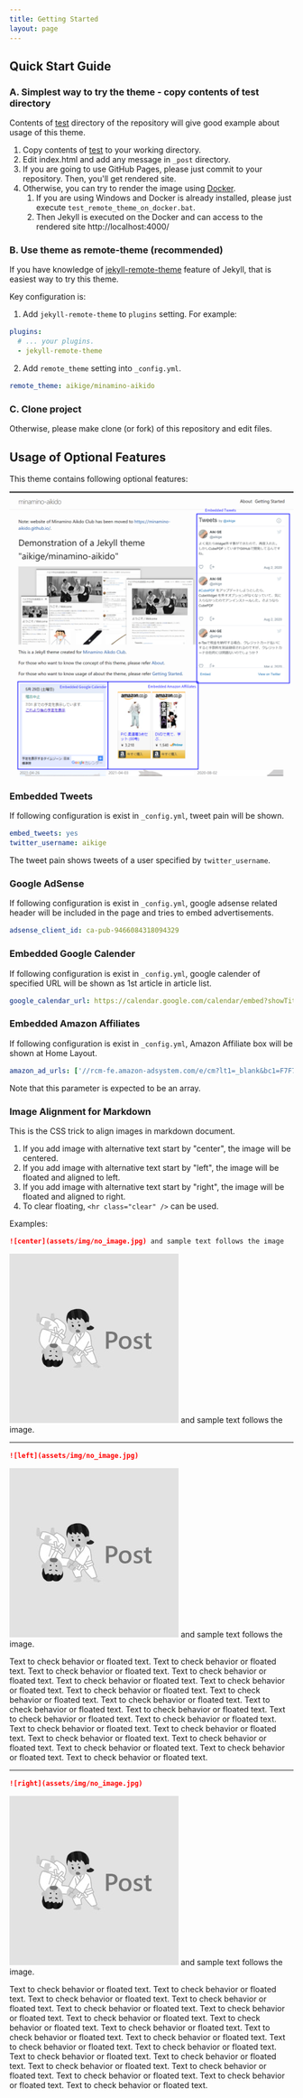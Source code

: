 ```yaml
---
title: Getting Started
layout: page
---
```


## Quick Start Guide

### A. Simplest way to try the theme - copy contents of test directory

Contents of [test](https://github.com/aikige/minamino-aikido/tree/main/test) directory of the repository will give good example about usage of this theme.

1. Copy contents of [test](https://github.com/aikige/minamino-aikido/tree/main/test) to
   your working directory.
1. Edit index.html and add any message in `_post` directory.
1. If you are going to use GitHub Pages, please just commit to your repository.
   Then, you'll get rendered site.
1. Otherwise, you can try to render the image using [Docker](http://docker.io/).
    1. If you are using Windows and Docker is already installed, please
       just execute `test_remote_theme_on_docker.bat`.
    1. Then Jekyll is executed on the Docker and can access to the rendered site
       http://localhost:4000/

### B. Use theme as remote-theme (recommended)

If you have knowledge of [jekyll-remote-theme](https://github.com/benbalter/jekyll-remote-theme) feature of Jekyll, that is easiest way to try this theme.

Key configuration is:

1. Add `jekyll-remote-theme` to `plugins` setting. For example:

```yml
plugins:
  # ... your plugins.
  - jekyll-remote-theme
```

2. Add `remote_theme` setting into `_config.yml`.

```yml
remote_theme: aikige/minamino-aikido
```

### C. Clone project

Otherwise, please make clone (or fork) of this repository and edit files.

## Usage of Optional Features

This theme contains following optional features:

![Home Layout with Comment](assets/img/screenshot_1024_w_comment.png)

### Embedded Tweets

If following configuration is exist in `_config.yml`, tweet pain will be shown.

```yml
embed_tweets: yes
twitter_username: aikige
```

The tweet pain shows tweets of a user specified by `twitter_username`.

### Google AdSense

If following configuration is exist in `_config.yml`, google adsense related header will be included in the page and tries to embed advertisements.

```yml
adsense_client_id: ca-pub-9466084318094329
```

### Embedded Google Calender

If following configuration is exist in `_config.yml`, google calender of specified URL will be shown as 1st article in article list.

```yml
google_calendar_url: https://calendar.google.com/calendar/embed?showTitle=0&amp;showNav=0&amp;showDate=0&amp;showPrint=0&amp;showTabs=0&amp;showCalendars=0&amp;mode=AGENDA&amp;height=240&amp;wkst=1&amp;bgcolor=%23ffffff&amp;src=minamino.aikido%40gmail.com&amp;color=%231B887A&amp;ctz=Asia%2FTokyo
```

### Embedded Amazon Affiliates

If following configuration is exist in `_config.yml`, Amazon Affiliate box will be shown at Home Layout.

```yml
amazon_ad_urls: ['//rcm-fe.amazon-adsystem.com/e/cm?lt1=_blank&bc1=F7F7F7&IS2=1&bg1=F7F7F7&fc1=000000&lc1=0000FF&t=gachin-22&o=9&p=8&l=as4&m=amazon&f=ifr&ref=as_ss_li_til&asins=B01BLA9QRU&linkId=03a9de537bfe7813cb06917a93e674ac', '//rcm-fe.amazon-adsystem.com/e/cm?lt1=_blank&bc1=F7F7F7&IS2=1&bg1=F7F7F7&fc1=000000&lc1=0000FF&t=gachin-22&o=9&p=8&l=as4&m=amazon&f=ifr&ref=as_ss_li_til&asins=4522426887&linkId=a81bcb0f7572b5d7dee8306f0c29f832']
```

Note that this parameter is expected to be an array.

### Image Alignment for Markdown

This is the CSS trick to align images in markdown document.

1. If you add image with alternative text start by "center", the image will be centered.
1. If you add image with alternative text start by "left", the image will be floated and aligned to left.
1. If you add image with alternative text start by "right", the image will be floated and aligned to right.
1. To clear floating, `<hr class="clear" />` can be used.

Examples:

```markdown
![center](assets/img/no_image.jpg) and sample text follows the image
```
![center](assets/img/no_image.jpg) and sample text follows the image.

<hr class="clear">

```markdown
![left](assets/img/no_image.jpg)
```
![left](assets/img/no_image.jpg) and sample text follows the image.

Text to check behavior or floated text.
Text to check behavior or floated text.
Text to check behavior or floated text.
Text to check behavior or floated text.
Text to check behavior or floated text.
Text to check behavior or floated text.
Text to check behavior or floated text.
Text to check behavior or floated text.
Text to check behavior or floated text.
Text to check behavior or floated text.
Text to check behavior or floated text.
Text to check behavior or floated text.
Text to check behavior or floated text.
Text to check behavior or floated text.
Text to check behavior or floated text.
Text to check behavior or floated text.
Text to check behavior or floated text.
Text to check behavior or floated text.
Text to check behavior or floated text.
Text to check behavior or floated text.

<hr class="clear">

```markdown
![right](assets/img/no_image.jpg)
```
![right](assets/img/no_image.jpg) and sample text follows the image.

Text to check behavior or floated text.
Text to check behavior or floated text.
Text to check behavior or floated text.
Text to check behavior or floated text.
Text to check behavior or floated text.
Text to check behavior or floated text.
Text to check behavior or floated text.
Text to check behavior or floated text.
Text to check behavior or floated text.
Text to check behavior or floated text.
Text to check behavior or floated text.
Text to check behavior or floated text.
Text to check behavior or floated text.
Text to check behavior or floated text.
Text to check behavior or floated text.
Text to check behavior or floated text.
Text to check behavior or floated text.
Text to check behavior or floated text.
Text to check behavior or floated text.
Text to check behavior or floated text.
